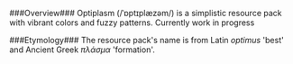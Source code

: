 ###Overview###
Optiplasm (/ˈɒptɪplæzəm/) is a simplistic resource pack with vibrant colors and fuzzy patterns. Currently work in progress

###Etymology###
The resource pack's name is from Latin _optimus_ 'best' and Ancient Greek _πλάσμα_ 'formation'.

